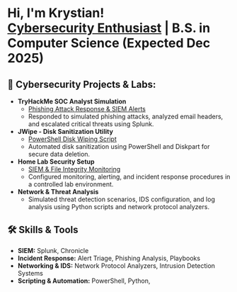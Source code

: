 <h1>Hi, I'm Krystian! <br/><a href="https://github.com/krystianczaja">Cybersecurity Enthusiast</a> | B.S. in Computer Science (Expected Dec 2025)</h1>

<h2>🔐 Cybersecurity Projects & Labs:</h2>

- <b>TryHackMe SOC Analyst Simulation</b>
  - [Phishing Attack Response & SIEM Alerts](https://github.com/krystianczaja/tryhackme-soc-simulation)
  - Responded to simulated phishing attacks, analyzed email headers, and escalated critical threats using Splunk.
- <b>JWipe - Disk Sanitization Utility</b>
  - [PowerShell Disk Wiping Script](https://github.com/krystianczaja/Jwipe.PowerShell)
  - Automated disk sanitization using PowerShell and Diskpart for secure data deletion.
- <b>Home Lab Security Setup</b>
  - [SIEM & File Integrity Monitoring](https://github.com/krystianczaja/home-lab-security)
  - Configured monitoring, alerting, and incident response procedures in a controlled lab environment.
- <b>Network & Threat Analysis</b>
  - Simulated threat detection scenarios, IDS configuration, and log analysis using Python scripts and network protocol analyzers.


<h2>🛠️ Skills & Tools</h2>

- **SIEM:** Splunk, Chronicle  
- **Incident Response:** Alert Triage, Phishing Analysis, Playbooks  
- **Networking & IDS:** Network Protocol Analyzers, Intrusion Detection Systems  
- **Scripting & Automation:** PowerShell, Python,

